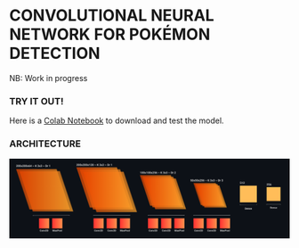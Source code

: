 # CONVOLUTIONAL NEURAL NETWORK FOR POKÉMON DETECTION

NB: Work in progress

### TRY IT OUT!
Here is a [Colab Notebook](https://colab.research.google.com/drive/1DX4Yw6NkOcHwxUItwf4LrYGUAl53U97C?usp=sharing) to download and test the model.

### ARCHITECTURE
![architecture](https://github.com/Firefly55lm/cnn_for_pokemon_detection/blob/067771a06bc5dae4ff873c48fcdff20d04ac8e58/architecture.png)
